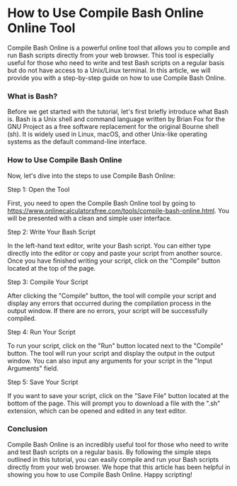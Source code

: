 How to Use Compile Bash Online Online Tool
==========================================

Compile Bash Online is a powerful online tool that allows you to compile and run Bash scripts directly from your web browser. This tool is especially useful for those who need to write and test Bash scripts on a regular basis but do not have access to a Unix/Linux terminal. In this article, we will provide you with a step-by-step guide on how to use Compile Bash Online.

### What is Bash?

Before we get started with the tutorial, let's first briefly introduce what Bash is. Bash is a Unix shell and command language written by Brian Fox for the GNU Project as a free software replacement for the original Bourne shell (sh). It is widely used in Linux, macOS, and other Unix-like operating systems as the default command-line interface.

### How to Use Compile Bash Online

Now, let's dive into the steps to use Compile Bash Online:

Step 1: Open the Tool

First, you need to open the Compile Bash Online tool by going to <https://www.onlinecalculatorsfree.com/tools/compile-bash-online.html>. You will be presented with a clean and simple user interface.

Step 2: Write Your Bash Script

In the left-hand text editor, write your Bash script. You can either type directly into the editor or copy and paste your script from another source. Once you have finished writing your script, click on the "Compile" button located at the top of the page.

Step 3: Compile Your Script

After clicking the "Compile" button, the tool will compile your script and display any errors that occurred during the compilation process in the output window. If there are no errors, your script will be successfully compiled.

Step 4: Run Your Script

To run your script, click on the "Run" button located next to the "Compile" button. The tool will run your script and display the output in the output window. You can also input any arguments for your script in the "Input Arguments" field.

Step 5: Save Your Script

If you want to save your script, click on the "Save File" button located at the bottom of the page. This will prompt you to download a file with the ".sh" extension, which can be opened and edited in any text editor.

### Conclusion

Compile Bash Online is an incredibly useful tool for those who need to write and test Bash scripts on a regular basis. By following the simple steps outlined in this tutorial, you can easily compile and run your Bash scripts directly from your web browser. We hope that this article has been helpful in showing you how to use Compile Bash Online. Happy scripting!